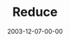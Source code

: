---
layout: message
category: message
series: "The Not So Big Christmas"
title: "Reduce"
date: 2003-12-07-00-00
message_id: 194
audio: "http://s3.amazonaws.com/crossroads-media/media/legacy/mp3/TNSBC_01_12-07-03_Reduce.mp3"
audio-duration: "30:56"
explicit: "N"
---